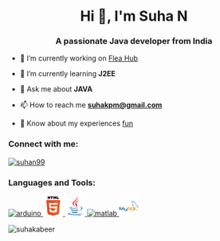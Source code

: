 <h1 align="center">Hi 👋, I'm Suha N</h1>
<h3 align="center">A passionate Java developer from India</h3>

- 🔭 I’m currently working on [Flea Hub](https://github.com/suhakabeer/FleaHub)

- 🌱 I’m currently learning **J2EE**

- 💬 Ask me about **JAVA**

- 📫 How to reach me **suhakpm@gmail.com**

- 📄 Know about my experiences [fun](fun)

<h3 align="left">Connect with me:</h3>
<p align="left">
<a href="https://linkedin.com/in/suhan99" target="blank"><img align="center" src="https://raw.githubusercontent.com/rahuldkjain/github-profile-readme-generator/master/src/images/icons/Social/linked-in-alt.svg" alt="suhan99" height="30" width="40" /></a>
</p>

<h3 align="left">Languages and Tools:</h3>
<p align="left"> <a href="https://www.arduino.cc/" target="_blank" rel="noreferrer"> <img src="https://cdn.worldvectorlogo.com/logos/arduino-1.svg" alt="arduino" width="40" height="40"/> </a> <a href="https://www.w3.org/html/" target="_blank" rel="noreferrer"> <img src="https://raw.githubusercontent.com/devicons/devicon/master/icons/html5/html5-original-wordmark.svg" alt="html5" width="40" height="40"/> </a> <a href="https://www.java.com" target="_blank" rel="noreferrer"> <img src="https://raw.githubusercontent.com/devicons/devicon/master/icons/java/java-original.svg" alt="java" width="40" height="40"/> </a> <a href="https://www.mathworks.com/" target="_blank" rel="noreferrer"> <img src="https://upload.wikimedia.org/wikipedia/commons/2/21/Matlab_Logo.png" alt="matlab" width="40" height="40"/> </a> <a href="https://www.mysql.com/" target="_blank" rel="noreferrer"> <img src="https://raw.githubusercontent.com/devicons/devicon/master/icons/mysql/mysql-original-wordmark.svg" alt="mysql" width="40" height="40"/> </a> </p>

<p><img align="center" src="https://github-readme-stats.vercel.app/api/top-langs?username=suhakabeer&show_icons=true&locale=en&layout=compact" alt="suhakabeer" /></p>

